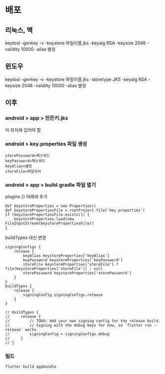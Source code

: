# 배포
## 리눅스, 맥
keytool -genkey -v -keystore 파일이름.jks -keyalg RSA -keysize 2048 -validity 10000 -alias 별칭

## 윈도우
keytool -genkey -v -keystore 파일이름.jks -storetype JKS -keyalg RSA -keysize 2048 -validity 10000 -alias 별칭

## 이후
### android > app > 만든키.jks
이 위치에 있어야 함

### android > key.properties 파일 생성
```
storePassword=패스워드
keyPassword=패스워드
keyAlias=별칭
storeFile=파일위치
```
### android > app > build.gradle 파일 열기
plugins {} 아래에 추가
```
def keystoreProperties = new Properties()
def keystorePropertiesFile = rootProject.file('key.properties')
if (keystorePropertiesFile.exists()) {
    keystoreProperties.load(new FileInputStream(keystorePropertiesFile))
}
```
buildTypes 대신 변경
```
signingConfigs {
    release {
        keyAlias keystoreProperties['keyAlias']
        keyPassword keystoreProperties['keyPassword']
        storeFile keystoreProperties['storeFile'] ? file(keystoreProperties['storeFile']) : null
        storePassword keystoreProperties['storePassword']
    }
}
buildTypes {
    release {
        signingConfig signingConfigs.release
    }
}

// buildTypes {
//     release {
//         // TODO: Add your own signing config for the release build.
//         // Signing with the debug keys for now, so `flutter run --release` works.
//         signingConfig = signingConfigs.debug
//     }
// }
```
### 빌드
```
flutter build appbundle
```
